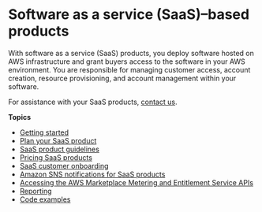 # Software as a service \(SaaS\)–based products<a name="saas-products"></a>

With software as a service \(SaaS\) products, you deploy software hosted on AWS infrastructure and grant buyers access to the software in your AWS environment\. You are responsible for managing customer access, account creation, resource provisioning, and account management within your software\.

For assistance with your SaaS products, [contact us](https://aws.amazon.com/marketplace/management/contact-us/)\.

**Topics**
+ [Getting started](saas-getting-started.md)
+ [Plan your SaaS product](saas-prepare.md)
+ [SaaS product guidelines](saas-guidelines.md)
+ [Pricing SaaS products](saas-pricing-models.md)
+ [SaaS customer onboarding](saas-product-customer-setup.md)
+ [Amazon SNS notifications for SaaS products](saas-notification.md)
+ [Accessing the AWS Marketplace Metering and Entitlement Service APIs](saas-integration-metering-and-entitlement-apis.md)
+ [Reporting](saas-reporting.md)
+ [Code examples](saas-code-examples.md)